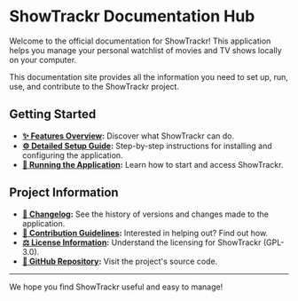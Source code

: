 # ShowTrackr Documentation Hub

Welcome to the official documentation for ShowTrackr! This application helps you manage your personal watchlist of movies and TV shows locally on your computer.

This documentation site provides all the information you need to set up, run, use, and contribute to the ShowTrackr project.

## Getting Started

- **[✨ Features Overview](./features.md):** Discover what ShowTrackr can do.
- **[⚙️ Detailed Setup Guide](./setup.md):** Step-by-step instructions for installing and configuring the application.
- **[🚀 Running the Application](./running.md):** Learn how to start and access ShowTrackr.

## Project Information

- **[📜 Changelog](./changelog.md):** See the history of versions and changes made to the application.
- **[🤝 Contribution Guidelines](../../CONTRIBUTING.md):** Interested in helping out? Find out how.
- **[⚖️ License Information](../../LICENSE):** Understand the licensing for ShowTrackr (GPL-3.0).
- **[🐙 GitHub Repository](https://github.com/Exonymos/ShowTrackr-Web):** Visit the project's source code.

---

We hope you find ShowTrackr useful and easy to manage!
